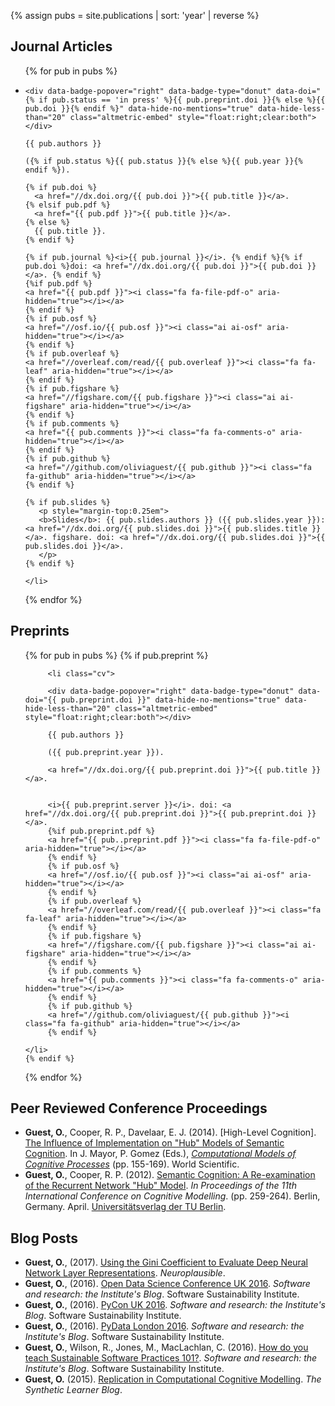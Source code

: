 {% assign pubs = site.publications | sort: 'year' | reverse %}
<h2>Journal Articles</h2>
<ul class="cv">
 
  {% for pub in pubs %}
    <li class="cv">

    <div data-badge-popover="right" data-badge-type="donut" data-doi="{% if pub.status == 'in press' %}{{ pub.preprint.doi }}{% else %}{{ pub.doi }}{% endif %}" data-hide-no-mentions="true" data-hide-less-than="20" class="altmetric-embed" style="float:right;clear:both"></div>

    {{ pub.authors }} 
    
    ({% if pub.status %}{{ pub.status }}{% else %}{{ pub.year }}{% endif %}). 
    
    {% if pub.doi %}
      <a href="//dx.doi.org/{{ pub.doi }}">{{ pub.title }}</a>.
    {% elsif pub.pdf %}
      <a href="{{ pub.pdf }}">{{ pub.title }}</a>.
    {% else %}
      {{ pub.title }}.
    {% endif %}
    
    {% if pub.journal %}<i>{{ pub.journal }}</i>. {% endif %}{% if pub.doi %}doi: <a href="//dx.doi.org/{{ pub.doi }}">{{ pub.doi }}</a>. {% endif %}
    {%if pub.pdf %}
    <a href="{{ pub.pdf }}"><i class="fa fa-file-pdf-o" aria-hidden="true"></i></a>
    {% endif %}
    {% if pub.osf %}
    <a href="//osf.io/{{ pub.osf }}"><i class="ai ai-osf" aria-hidden="true"></i></a>
    {% endif %}
    {% if pub.overleaf %}
    <a href="//overleaf.com/read/{{ pub.overleaf }}"><i class="fa fa-leaf" aria-hidden="true"></i></a>
    {% endif %}
    {% if pub.figshare %}
    <a href="//figshare.com/{{ pub.figshare }}"><i class="ai ai-figshare" aria-hidden="true"></i></a>
    {% endif %}
    {% if pub.comments %}
    <a href="{{ pub.comments }}"><i class="fa fa-comments-o" aria-hidden="true"></i></a>
    {% endif %}
    {% if pub.github %}
    <a href="//github.com/oliviaguest/{{ pub.github }}"><i class="fa fa-github" aria-hidden="true"></i></a>
    {% endif %}
    
    {% if pub.slides %}
       <p style="margin-top:0.25em">
       <b>Slides</b>: {{ pub.slides.authors }} ({{ pub.slides.year }}): <a href="//dx.doi.org/{{ pub.slides.doi }}">{{ pub.slides.title }}</a>. figshare. doi: <a href="//dx.doi.org/{{ pub.slides.doi }}">{{ pub.slides.doi }}</a>.
       </p>
    {% endif %}
    
<!--     {% if pub.preprint %}
       <p style="margin-top:0.5em">
       Preprint: <a href="//dx.doi.org/{{ pub.preprint.doi }}">bioRxiv 071076</a>. 
       doi: <a href="//dx.doi.org/{{ pub.preprint.doi }}">{{ pub.preprint.doi }}</a>. 
       <a href="{{ pub.preprint.pdf }}"><i class="fa fa-file-pdf-o" aria-hidden="true"></i></a>
       </p>
    {% endif %} -->
    
    
    
    </li>
  {% endfor %}

</ul>

<h2>Preprints</h2>
<ul class="cv">
 
  {% for pub in pubs %}
      {% if pub.preprint %}

         <li class="cv">

         <div data-badge-popover="right" data-badge-type="donut" data-doi="{{ pub.preprint.doi }}" data-hide-no-mentions="true" data-hide-less-than="20" class="altmetric-embed" style="float:right;clear:both"></div>

         {{ pub.authors }} 

         ({{ pub.preprint.year }}). 

         <a href="//dx.doi.org/{{ pub.preprint.doi }}">{{ pub.title }}</a>.


         <i>{{ pub.preprint.server }}</i>. doi: <a href="//dx.doi.org/{{ pub.preprint.doi }}">{{ pub.preprint.doi }}</a>.
         {%if pub.preprint.pdf %}
         <a href="{{ pub..preprint.pdf }}"><i class="fa fa-file-pdf-o" aria-hidden="true"></i></a>
         {% endif %}
         {% if pub.osf %}
         <a href="//osf.io/{{ pub.osf }}"><i class="ai ai-osf" aria-hidden="true"></i></a>
         {% endif %}
         {% if pub.overleaf %}
         <a href="//overleaf.com/read/{{ pub.overleaf }}"><i class="fa fa-leaf" aria-hidden="true"></i></a>
         {% endif %}
         {% if pub.figshare %}
         <a href="//figshare.com/{{ pub.figshare }}"><i class="ai ai-figshare" aria-hidden="true"></i></a>
         {% endif %}
         {% if pub.comments %}
         <a href="{{ pub.comments }}"><i class="fa fa-comments-o" aria-hidden="true"></i></a>
         {% endif %}
         {% if pub.github %}
         <a href="//github.com/oliviaguest/{{ pub.github }}"><i class="fa fa-github" aria-hidden="true"></i></a>
         {% endif %}
   
    </li>
    {% endif %}

  {% endfor %}

</ul>


<h2>Peer Reviewed Conference Proceedings</h2>
<ul class="cv">
  <li class="cv"><b>Guest, O.</b>, Cooper, R. P., Davelaar, E. J. (2014). [High-Level Cognition]. 
  <a href="doc/guest_14.pdf">The Influence of Implementation on "Hub" Models of Semantic Cognition</a>. In J. Mayor, P. Gomez (Eds.), <em><a href="http://www.worldscientific.com/worldscibooks/10.1142/8747">Computational Models of Cognitive Processes</a></em> (pp. 155-169). World Scientific. <a href="doc/guest_14.pdf"><i class="fa fa-file-pdf-o" aria-hidden="true"></i></a></li>
  
  <li class="cv"><b>Guest, O.</b>, Cooper, R. P. (2012). <a href="//eprints.bbk.ac.uk/6758/">Semantic Cognition: A Re-examination of the Recurrent Network "Hub" Model</a>. <em>In Proceedings of the 11th International Conference on Cognitive Modelling</em>. (pp. 259-264). Berlin, Germany. April. <a href="http://www.ub.tu-berlin.de/">Universitätsverlag der TU Berlin</a>. <a href="doc/guest_12.pdf"><i class="fa fa-file-pdf-o" aria-hidden="true"></i></a></li>
</ul>

<h2>Blog Posts</h2>
  <ul class="cv">
  <li class="cv"><b>Guest, O.</b>, (2017). <a href="http://neuroplausible.com/gini">Using the Gini Coefficient to Evaluate Deep Neural Network Layer Representations</a>. <em>Neuroplausible</em>. <a href="http://neuroplausible.com/gini#comments"><i class="fa fa-comments-o" aria-hidden="true"></i></a>
</li>

  <li class="cv"><b>Guest, O.</b>, (2016). <a href="//www.software.ac.uk/blog/2016-10-20-open-data-science-conference-uk-2016">Open Data Science Conference UK 2016</a>. <em>Software and research: the Institute's Blog</em>. Software Sustainability Institute. <a href="//www.software.ac.uk/blog/2016-10-20-open-data-science-conference-uk-2016"><i class="fa fa-comments-o" aria-hidden="true"></i></a>
</li>

  <li class="cv"><b>Guest, O.</b>, (2016). <a href="//www.software.ac.uk/blog/2016-09-29-pycon-uk-2016">PyCon UK 2016</a>. <em>Software and research: the Institute's Blog</em>. Software Sustainability Institute. <a href="//www.software.ac.uk/blog/2016-09-29-pycon-uk-2016"><i class="fa fa-comments-o" aria-hidden="true"></i></a>
</li> 

  <li class="cv"><b>Guest, O.</b>, (2016). <a href="//software.ac.uk/blog/2016-05-16-pydata-london-2016">PyData London 2016</a>. <em>Software and research: the Institute's Blog</em>. Software Sustainability Institute. <a href="//software.ac.uk/blog/2016-05-16-pydata-london-2016"><i class="fa fa-comments-o" aria-hidden="true"></i></a>
</li> 

  <li class="cv"><b>Guest, O.</b>, Wilson, R., Jones, M., MacLachlan, C. (2016). <a href="//software.ac.uk/blog/2016-04-06-how-do-you-teach-sustainable-software-practices-101">How do you teach Sustainable Software Practices 101?</a>. <em>Software and research: the Institute's Blog</em>. Software Sustainability Institute. <a href="//software.ac.uk/blog/2016-04-06-how-do-you-teach-sustainable-software-practices-101"><i class="fa fa-comments-o" aria-hidden="true"></i></a>
</li> 

  <li class="cv"><b>Guest, O.</b> (2015). <a href="//bootphon.blogspot.fr/2015/10/replication-in-computational-cognitive.html">Replication in Computational Cognitive Modelling</a>. <em>The Synthetic Learner Blog</em>. <a href="//bootphon.blogspot.fr/2015/10/replication-in-computational-cognitive.html"><i class="fa fa-comments-o" aria-hidden="true"></i></a>
</li>

 </ul>
